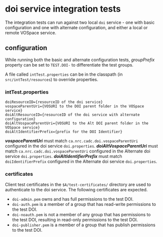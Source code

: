 # doi service integration tests

The integration tests can run against two local `doi` service - one with basic configuration and one with alternate configuration, and either a local or remote VOSpace service.

## configuration
While running both the basic and alternate configuration tests, _groupPrefix_ property can be set to `TEST.DOI-` to differentiate the test groups. 

A file called `intTest.properties` can be in the classpath (in `src/intTest/resources`) to override properties.

### intTest.properties
```
doiResourceID={resourceID of the doi service}
vospaceParentUri={VOSURI to the DOI parent folder in the VOSpace service}
doiAltResourceID={resourceID of the doi service with alternate configuration}
doiAltVospaceParentUri={VOSURI to the Alt DOI parent folder in the VOSpace service}
doiAltIdentifierPrefix={prefix for the DOI Identifier}
```

**_vospaceParentUri_** must match `ca.nrc.cadc.doi.vospaceParentUri` configured in the doi service `doi.properties`.
**_doiAltVospaceParentUri_** must match `ca.nrc.cadc.doi.vospaceParentUri` configured in the Alternate doi service `doi.properties`.
**_doiAltIdentifierPrefix_** must match `doiIdentifierPrefix` configured in the Alternate doi service `doi.properties`.

### certificates
Client test certificates in the `$A/test-certificates/` directory are used to authenticate to the doi service.
The following certificates are expected.
- `doi-admin.pem` owns and has full permissions to the test DOI.
- `doi-auth.pem` is a member of a group that has read-write permissions to the test DOI.
- `doi-noauth.pem` is not a member of any group that has permissions to the test DOI, resulting in read-only permissions to the test DOI.
- `doi-publisher.pem` is a member of a group that has publish permissions to the test DOI.
